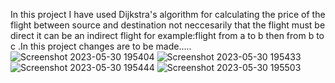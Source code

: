 In this project I have used Dijkstra's algorithm for calculating the price of the flight between source and destination not neccesarily that the flight must be direct it can be an indirect flight for example:flight from a to b then from b to c .In this project changes are to be made.....
![Screenshot 2023-05-30 195404](https://github.com/Pruthvij008/FLIGHT_GUIDE/assets/121214685/90c91f4f-113f-4925-99ec-44d957ab43c4)
![Screenshot 2023-05-30 195433](https://github.com/Pruthvij008/FLIGHT_GUIDE/assets/121214685/6b261cd4-65c0-4ccb-a531-8d265accff1e)
![Screenshot 2023-05-30 195444](https://github.com/Pruthvij008/FLIGHT_GUIDE/assets/121214685/427b6555-68d1-41ad-82aa-6e4fda9e5238)
![Screenshot 2023-05-30 195503](https://github.com/Pruthvij008/FLIGHT_GUIDE/assets/121214685/52d11edc-8304-456f-b281-31e9808951c7)
